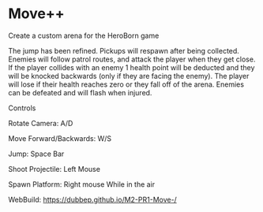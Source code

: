 # Move++
Create a custom arena for the HeroBorn game
 
The jump has been refined. Pickups will respawn after being collected. Enemies will follow patrol routes, and attack the player when they get close. If the player collides with an enemy 1 health point will be deducted and they will be knocked backwards (only if they are facing the enemy). The player will lose if their health reaches zero or they fall off of the arena. Enemies can be defeated and will flash when injured. 

Controls

Rotate Camera: A/D

Move Forward/Backwards: W/S

Jump: Space Bar

Shoot Projectile: Left Mouse

Spawn Platform: Right mouse While in the air

WebBuild: https://dubbep.github.io/M2-PR1-Move-/
